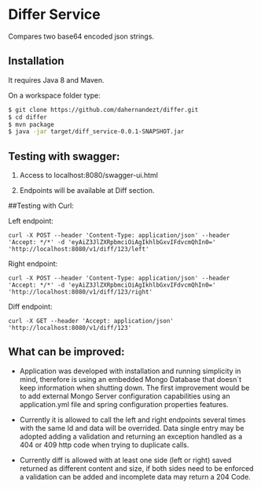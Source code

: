 # Differ Service

Compares two base64 encoded json strings.

## Installation

It requires Java 8 and Maven.

On a workspace folder type:

```sh
$ git clone https://github.com/dahernandezt/differ.git
$ cd differ
$ mvn package
$ java -jar target/diff_service-0.0.1-SNAPSHOT.jar 
```

## Testing with swagger:

1) Access to localhost:8080/swagger-ui.html

2) Endpoints will be available at Diff section. 

##Testing with Curl:

Left endpoint:

```
curl -X POST --header 'Content-Type: application/json' --header 'Accept: */*' -d 'eyAiZ3JlZXRpbmciOiAgIkhlbGxvIFdvcmQhIn0=' 'http://localhost:8080/v1/diff/123/left'
```

Right endpoint:

```
curl -X POST --header 'Content-Type: application/json' --header 'Accept: */*' -d 'eyAiZ3JlZXRpbmciOiAgIkhlbGxvIFdvcmQhIn0=' 'http://localhost:8080/v1/diff/123/right'
```

Diff endpoint:

```
curl -X GET --header 'Accept: application/json' 'http://localhost:8080/v1/diff/123'
```


## What can be improved:

* Application was developed with installation and running simplicity in mind, therefore is using an embedded Mongo Database that doesn´t keep 
information when shutting down.  The first improvement would be to add external Mongo Server configuration capabilities using an application.yml file and
spring configuration properties features. 


* Currently it is allowed to call the left and right endpoints several times with the same Id and data will be overrided. Data single entry may be adopted adding a validation and returning an exception handled as a 404 or 409 http code when trying to duplicate calls.
 

* Currently diff is allowed with at least one side (left or right) saved returned as different content and size, if both sides need to be enforced a validation can be added and incomplete data may return a 204 Code. 

